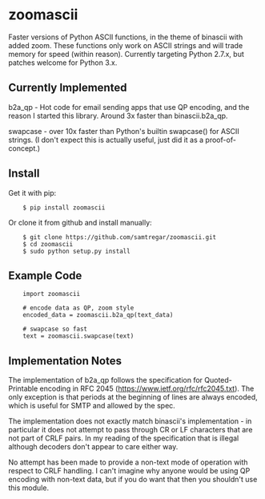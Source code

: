 # zoomascii

Faster versions of Python ASCII functions, in the theme of binascii
with added zoom.  These functions only work on ASCII strings and will
trade memory for speed (within reason).  Currently targeting Python
2.7.x, but patches welcome for Python 3.x.

## Currently Implemented

b2a_qp - Hot code for email sending apps that use QP encoding, and the
reason I started this library.  Around 3x faster than binascii.b2a_qp.

swapcase - over 10x faster than Python's builtin swapcase() for ASCII
strings.  (I don't expect this is actually useful, just did it as a
proof-of-concept.)

## Install

Get it with pip:

        $ pip install zoomascii

Or clone it from github and install manually:

        $ git clone https://github.com/samtregar/zoomascii.git
        $ cd zoomascii
        $ sudo python setup.py install

## Example Code

        import zoomascii

        # encode data as QP, zoom style
        encoded_data = zoomascii.b2a_qp(text_data)

        # swapcase so fast
        text = zoomascii.swapcase(text)

## Implementation Notes

The implementation of b2a_qp follows the specification for
Quoted-Printable encoding in RFC 2045
(https://www.ietf.org/rfc/rfc2045.txt).  The only exception is that
periods at the beginning of lines are always encoded, which is useful
for SMTP and allowed by the spec.

The implementation does not exactly match binascii's implementation -
in particular it does not attempt to pass through CR or LF characters
that are not part of CRLF pairs.  In my reading of the specification
that is illegal although decoders don't appear to care either way.

No attempt has been made to provide a non-text mode of operation with
respect to CRLF handling.  I can't imagine why anyone would be using
QP encoding with non-text data, but if you do want that then you
shouldn't use this module.
